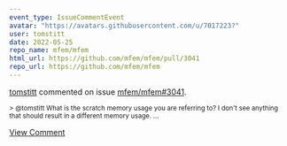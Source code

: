```yaml
---
event_type: IssueCommentEvent
avatar: "https://avatars.githubusercontent.com/u/7017223?"
user: tomstitt
date: 2022-05-25
repo_name: mfem/mfem
html_url: https://github.com/mfem/mfem/pull/3041
repo_url: https://github.com/mfem/mfem
---
```


<a href='https://github.com/tomstitt' target='_blank'>tomstitt</a> commented on issue <a href='https://github.com/mfem/mfem/pull/3041' target='_blank'>mfem/mfem#3041</a>.

<small>> @tomstitt What is the scratch memory usage you are referring to? I don't see anything that should result in a different memory usage....</small>

<a href='https://github.com/mfem/mfem/pull/3041' target='_blank'>View Comment</a>